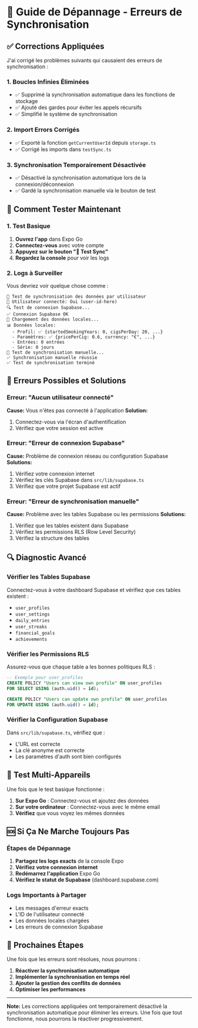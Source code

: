 # 🔧 Guide de Dépannage - Erreurs de Synchronisation

## ✅ Corrections Appliquées

J'ai corrigé les problèmes suivants qui causaient des erreurs de synchronisation :

### 1. **Boucles Infinies Éliminées**
- ✅ Supprimé la synchronisation automatique dans les fonctions de stockage
- ✅ Ajouté des gardes pour éviter les appels récursifs
- ✅ Simplifié le système de synchronisation

### 2. **Import Errors Corrigés**
- ✅ Exporté la fonction `getCurrentUserId` depuis `storage.ts`
- ✅ Corrigé les imports dans `testSync.ts`

### 3. **Synchronisation Temporairement Désactivée**
- ✅ Désactivé la synchronisation automatique lors de la connexion/déconnexion
- ✅ Gardé la synchronisation manuelle via le bouton de test

## 🧪 Comment Tester Maintenant

### 1. **Test Basique**
1. **Ouvrez l'app** dans Expo Go
2. **Connectez-vous** avec votre compte
3. **Appuyez sur le bouton "🧪 Test Sync"**
4. **Regardez la console** pour voir les logs

### 2. **Logs à Surveiller**
Vous devriez voir quelque chose comme :
```
🧪 Test de synchronisation des données par utilisateur
👤 Utilisateur connecté: Oui (user-id-here)
🔍 Test de connexion Supabase...
✅ Connexion Supabase OK
📱 Chargement des données locales...
📊 Données locales:
  - Profil: ✅ {startedSmokingYears: 0, cigsPerDay: 20, ...}
  - Paramètres: ✅ {pricePerCig: 0.6, currency: "€", ...}
  - Entrées: 0 entrées
  - Série: 0 jours
🔄 Test de synchronisation manuelle...
✅ Synchronisation manuelle réussie
✅ Test de synchronisation terminé
```

## 🚨 Erreurs Possibles et Solutions

### **Erreur: "Aucun utilisateur connecté"**
**Cause:** Vous n'êtes pas connecté à l'application
**Solution:** 
1. Connectez-vous via l'écran d'authentification
2. Vérifiez que votre session est active

### **Erreur: "Erreur de connexion Supabase"**
**Cause:** Problème de connexion réseau ou configuration Supabase
**Solutions:**
1. Vérifiez votre connexion internet
2. Vérifiez les clés Supabase dans `src/lib/supabase.ts`
3. Vérifiez que votre projet Supabase est actif

### **Erreur: "Erreur de synchronisation manuelle"**
**Cause:** Problème avec les tables Supabase ou les permissions
**Solutions:**
1. Vérifiez que les tables existent dans Supabase
2. Vérifiez les permissions RLS (Row Level Security)
3. Vérifiez la structure des tables

## 🔍 Diagnostic Avancé

### **Vérifier les Tables Supabase**
Connectez-vous à votre dashboard Supabase et vérifiez que ces tables existent :
- `user_profiles`
- `user_settings`
- `daily_entries`
- `user_streaks`
- `financial_goals`
- `achievements`

### **Vérifier les Permissions RLS**
Assurez-vous que chaque table a les bonnes politiques RLS :
```sql
-- Exemple pour user_profiles
CREATE POLICY "Users can view own profile" ON user_profiles
FOR SELECT USING (auth.uid() = id);

CREATE POLICY "Users can update own profile" ON user_profiles
FOR UPDATE USING (auth.uid() = id);
```

### **Vérifier la Configuration Supabase**
Dans `src/lib/supabase.ts`, vérifiez que :
- L'URL est correcte
- La clé anonyme est correcte
- Les paramètres d'auth sont bien configurés

## 📱 Test Multi-Appareils

Une fois que le test basique fonctionne :

1. **Sur Expo Go** : Connectez-vous et ajoutez des données
2. **Sur votre ordinateur** : Connectez-vous avec le même email
3. **Vérifiez** que vous voyez les mêmes données

## 🆘 Si Ça Ne Marche Toujours Pas

### **Étapes de Dépannage**

1. **Partagez les logs exacts** de la console Expo
2. **Vérifiez votre connexion internet**
3. **Redémarrez l'application** Expo Go
4. **Vérifiez le statut de Supabase** (dashboard.supabase.com)

### **Logs Importants à Partager**
- Les messages d'erreur exacts
- L'ID de l'utilisateur connecté
- Les données locales chargées
- Les erreurs de connexion Supabase

## 🎯 Prochaines Étapes

Une fois que les erreurs sont résolues, nous pourrons :
1. **Réactiver la synchronisation automatique**
2. **Implémenter la synchronisation en temps réel**
3. **Ajouter la gestion des conflits de données**
4. **Optimiser les performances**

---

**Note:** Les corrections appliquées ont temporairement désactivé la synchronisation automatique pour éliminer les erreurs. Une fois que tout fonctionne, nous pourrons la réactiver progressivement.

